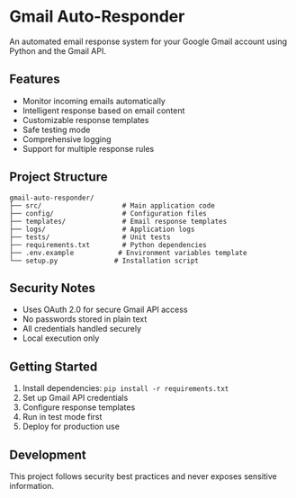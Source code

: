 # Gmail Auto-Responder

An automated email response system for your Google Gmail account using Python and the Gmail API.

## Features
- Monitor incoming emails automatically
- Intelligent response based on email content
- Customizable response templates
- Safe testing mode
- Comprehensive logging
- Support for multiple response rules

## Project Structure
```
gmail-auto-responder/
├── src/                    # Main application code
├── config/                 # Configuration files
├── templates/              # Email response templates
├── logs/                   # Application logs
├── tests/                  # Unit tests
├── requirements.txt        # Python dependencies
├── .env.example           # Environment variables template
└── setup.py              # Installation script
```

## Security Notes
- Uses OAuth 2.0 for secure Gmail API access
- No passwords stored in plain text
- All credentials handled securely
- Local execution only

## Getting Started
1. Install dependencies: `pip install -r requirements.txt`
2. Set up Gmail API credentials
3. Configure response templates
4. Run in test mode first
5. Deploy for production use

## Development
This project follows security best practices and never exposes sensitive information.